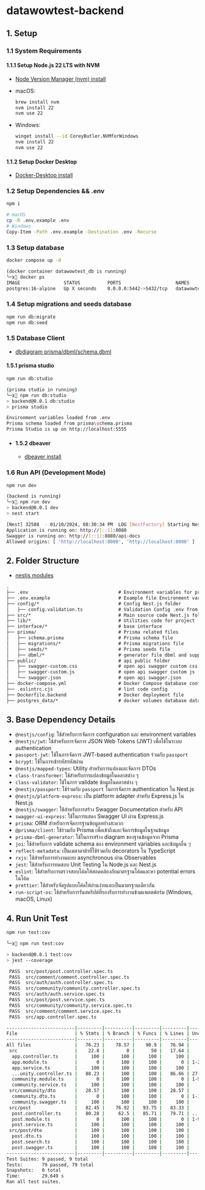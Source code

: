 # datawowtest-backend

## 1. Setup

### 1.1 System Requirements

#### 1.1.1 Setup Node.js 22 LTS with NVM

- [Node Version Manager (nvm) install](https://github.com/nvm-sh/nvm)
- macOS:

  ```sh
  brew install nvm
  nvm install 22
  nvm use 22
  ```

- Windows:
  ```sh
  winget install --id CoreyButler.NVMforWindows
  nvm install 22
  nvm use 22
  ```

#### 1.1.2 Setup Docker Desktop

- [Docker-Desktop install](https://www.docker.com/products/docker-desktop/)

### 1.2 Setup Dependencies && .env

```sh
npm i

# macOS
cp -R .env.example .env
# Windows
Copy-Item -Path .env.example -Destination .env -Recurse
```

### 1.3 Setup database

```sh
docker compose up -d

(docker container datawowtest_db is running)
╰─❯ docker ps
IMAGE                STATUS          PORTS                    NAMES
postgres:16-alpine   Up X seconds    0.0.0.0:5442->5432/tcp   datawowtest_db
```

### 1.4 Setup migrations and seeds database

```sh
npm run db:migrate
npm run db:seed
```

### 1.5 Database Client
- [dbdiagram prisma/dbml/schema.dbml](https://dbdiagram.io/d/66fc5cedfb079c7ebd02f8e8)
#### 1.5.1 prisma studio
```sh
npm run db:studio

(prisma studio in running)
╰─❯ npm run db:studio
> backend@0.0.1 db:studio
> prisma studio

Environment variables loaded from .env
Prisma schema loaded from prisma\schema.prisma
Prisma Studio is up on http://localhost:5555
```
- #### 1.5.2 dbeaver
  - [dbeaver install](https://dbeaver.io/download/)

### 1.6 Run API (Development Mode)

```sh
npm run dev

(backend is running)
╰─❯ npm run dev
> backend@0.0.1 dev
> nest start

[Nest] 32588  - 01/10/2024, 08:30:34 PM  LOG [NestFactory] Starting Nest application...
Application is running on: http://[::1]:8080
Swagger is running on: http://[::1]:8080/api-docs
Allowed origins: [ 'http://localhost:8000', 'http://localhost:8080' ]
```

## 2. Folder Structure

- [nestjs modules](https://docs.nestjs.com/modules)

```txt
.
├── .env                                 # Environment variables for project 
├── .env.example                         # Example file Environment variables 
├── config/*                             # Config Nest.js folder
│   ├── config.validation.ts             # Validation Config .env from Joi on start api
├── src/*                                # Main source code Nest.js folder
├── lib/*                                # Utilities code for project
├── interface/*                          # base interface
├── prisma/                              # Prisma related files
│   ├── schema.prisma                    # Prisma schema file
│   ├── migrations/*                     # Prisma migrations file
│   ├── seeds/*                          # Prisma seeds file
│   ├── dbml/*                           # generator file dbml and support dbdiagram.io
├── public/                              # api public folder
│   ├── swagger-custom.css               # open api swagger custom css
│   ├── swagger-custom.js                # open api swagger custom js
│   └── swagger.json                     # open api swagger.json
├── docker-compose.yml                   # Docker Compose database configuration
├── .eslintrc.cjs                        # lint code config
├── Dockerfile.backend                   # Docker deployment file
├── postgres_data/*                      # docker volumes database data

```

## 3. Base Dependency Details

- `@nestjs/config`: ใช้สำหรับการจัดการ configuration และ environment variables
- `@nestjs/jwt`: ใช้สำหรับการจัดการ JSON Web Tokens (JWT) เพื่อใช้ในระบบ authentication
- `passport-jwt`: ใช้ในการจัดการ JWT-based authentication ร่วมกับ `passport`
- `bcrypt`: ใช้ในการเข้ารหัสรหัสผ่าน
- `@nestjs/mapped-types`: Utility สำหรับการแปลงและจัดการ DTOs
- `class-transformer`: ใช้สำหรับการแปลงข้อมูลในคลาสต่าง ๆ
- `class-validator`: ใช้ในการ validate ข้อมูลในคลาสต่าง ๆ
- `@nestjs/passport`: ใช้ร่วมกับ `passport` ในการจัดการ authentication ใน Nest.js
- `@nestjs/platform-express`: เป็น platform adapter สำหรับ Express.js ใน Nest.js
- `@nestjs/swagger`: ใช้สำหรับการสร้าง Swagger Documentation สำหรับ API
- `swagger-ui-express`: ใช้ในการแสดง Swagger UI ผ่าน Express.js
- `prisma`: ORM สำหรับการจัดการฐานข้อมูลอย่างสะดวก
- `@prisma/client`: ใช้ร่วมกับ Prisma เพื่อเข้าถึงและจัดการข้อมูลในฐานข้อมูล
- `prisma-dbml-generator`: ใช้ในการสร้าง diagram ของฐานข้อมูลจาก Prisma
- `joi`: ใช้สำหรับการ validate schema ของ environment variables และข้อมูลอื่น ๆ
- `reflect-metadata`: เป็นเมตาดาต้าที่ใช้ร่วมกับ decorators ใน TypeScript
- `rxjs`: ใช้สำหรับการทำงานแบบ asynchronous ผ่าน Observables
- `jest`: ใช้สำหรับการทดสอบ Unit Testing ใน Node.js และ Nest.js
- `eslint`: ใช้สำหรับการตรวจสอบโค้ดให้สอดคล้องกับมาตรฐานโค้ดและหา potential errors ในโค้ด
- `prettier`: ใช้สำหรับจัดรูปแบบโค้ดให้อ่านง่ายและเป็นมาตรฐานเดียวกัน
- `run-script-os`: ใช้สำหรับการรันสคริปต์ที่รองรับการทำงานข้ามแพลตฟอร์ม (Windows, macOS, Linux)

## 4. Run Unit Test

```sh
npm run test:cov

╰─❯ npm run test:cov

> backend@0.0.1 test:cov
> jest --coverage

 PASS  src/post/post.controller.spec.ts
 PASS  src/comment/comment.controller.spec.ts
 PASS  src/auth/auth.controller.spec.ts
 PASS  src/community/community.controller.spec.ts
 PASS  src/auth/auth.service.spec.ts
 PASS  src/post/post.service.spec.ts
 PASS  src/community/community.service.spec.ts
 PASS  src/comment/comment.service.spec.ts
 PASS  src/app.controller.spec.ts

-------------------------|---------|----------|---------|---------|-------------------
File                     | % Stmts | % Branch | % Funcs | % Lines | Uncovered Line #s 
-------------------------|---------|----------|---------|---------|-------------------
All files                |   76.23 |    78.57 |    90.9 |   76.94 |                   
 src                     |    22.8 |        0 |      50 |   17.64 |                   
  app.controller.ts      |     100 |      100 |     100 |     100 |                   
  app.module.ts          |       0 |      100 |     100 |       0 | 1-27              
  app.service.ts         |     100 |      100 |     100 |     100 |                   
  ...unity.controller.ts |   88.23 |      100 |     100 |   86.66 | 27-28
  community.module.ts    |       0 |      100 |     100 |       0 | 1-9
  community.service.ts   |     100 |      100 |     100 |     100 | 
 src/community/dto       |   28.57 |      100 |     100 |   28.57 | 
  community.dto.ts       |       0 |      100 |     100 |       0 | 1-14
  community.swagger.ts   |     100 |      100 |     100 |     100 | 
 src/post                |   82.45 |    76.92 |   93.75 |   83.33 | 
  post.controller.ts     |   80.28 |     62.5 |   85.71 |   79.71 | ...10-136,163-164
  post.module.ts         |       0 |      100 |     100 |       0 | 1-9
  post.service.ts        |     100 |      100 |     100 |     100 | 
 src/post/dto            |     100 |      100 |     100 |     100 | 
  post.dto.ts            |     100 |      100 |     100 |     100 | 
  post.search.ts         |     100 |      100 |     100 |     100 | 
  post.swagger.ts        |     100 |      100 |     100 |     100 | 
-------------------------|---------|----------|---------|---------|-------------------
Test Suites: 9 passed, 9 total
Tests:       79 passed, 79 total
Snapshots:   0 total
Time:        29.649 s
Ran all test suites.
```
